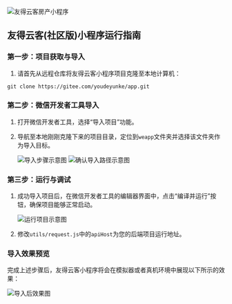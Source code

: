 ![友得云客房产小程序](https://tcdn.udeve.net/fang2021/4bbe636b-e0e8-4580-8bb0-66bbf61f11bd.png)

## 友得云客(社区版)小程序运行指南

### 第一步：项目获取与导入
1. 请首先从远程仓库将友得云客小程序项目克隆至本地计算机：
```markdown
git clone https://gitee.com/youdeyunke/app.git
```

### 第二步：微信开发者工具导入
1. 打开微信开发者工具，选择“导入项目”功能。
2. 导航至本地刚刚克隆下来的项目目录，定位到`weapp`文件夹并选择该文件夹作为导入目标。
   
   ![导入步骤示意图](https://tcdn.udeve.net/udyk/65e7f2388ecaf3ad72666429.png)
   ![确认导入路径示意图](https://tcdn.udeve.net/udyk/65e7f2388ecaf3ad72666428.png)

### 第三步：运行与调试
1. 成功导入项目后，在微信开发者工具的编辑器界面中，点击“编译并运行”按钮，确保项目能够正常启动。
   
   ![运行项目示意图](https://tcdn.udeve.net/udyk/65e7f2388ecaf3ad72666427.png)
2. 修改`utils/request.js`中的`apiHost`为您的后端项目运行地址。

### 导入效果预览
完成上述步骤后，友得云客小程序将会在模拟器或者真机环境中展现以下所示的效果：
   
   ![导入后效果图](https://tcdn.udeve.net/udyk/65e7f3348ecaf3ad7266642a.png)
